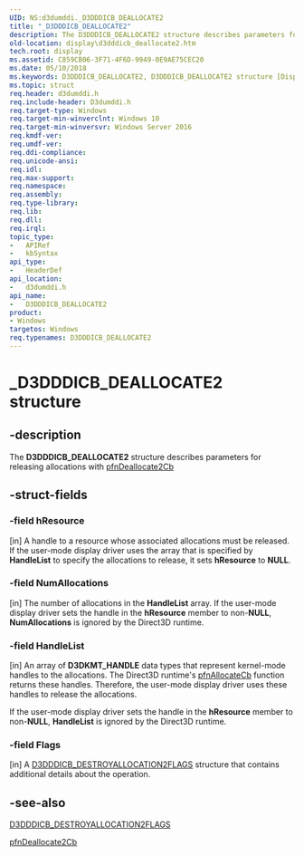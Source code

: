 ```yaml
---
UID: NS:d3dumddi._D3DDDICB_DEALLOCATE2
title: "_D3DDDICB_DEALLOCATE2"
description: The D3DDDICB_DEALLOCATE2 structure describes parameters for releasing allocations with pfnDeallocate2Cb.
old-location: display\d3dddicb_deallocate2.htm
tech.root: display
ms.assetid: C859CB06-3F71-4F6D-9949-0E9AE75CEC20
ms.date: 05/10/2018
ms.keywords: D3DDDICB_DEALLOCATE2, D3DDDICB_DEALLOCATE2 structure [Display Devices], _D3DDDICB_DEALLOCATE2, d3dumddi/D3DDDICB_DEALLOCATE2, display.d3dddicb_deallocate2
ms.topic: struct
req.header: d3dumddi.h
req.include-header: D3dumddi.h
req.target-type: Windows
req.target-min-winverclnt: Windows 10
req.target-min-winversvr: Windows Server 2016
req.kmdf-ver: 
req.umdf-ver: 
req.ddi-compliance: 
req.unicode-ansi: 
req.idl: 
req.max-support: 
req.namespace: 
req.assembly: 
req.type-library: 
req.lib: 
req.dll: 
req.irql: 
topic_type:
-	APIRef
-	kbSyntax
api_type:
-	HeaderDef
api_location:
-	d3dumddi.h
api_name:
-	D3DDDICB_DEALLOCATE2
product:
- Windows
targetos: Windows
req.typenames: D3DDDICB_DEALLOCATE2
---
```


# _D3DDDICB_DEALLOCATE2 structure


## -description


The <b>D3DDDICB_DEALLOCATE2</b> structure describes parameters for releasing allocations with <a href="https://msdn.microsoft.com/68C7EC44-D744-4C69-86D9-35B3B089875A">pfnDeallocate2Cb</a>



## -struct-fields




### -field hResource

[in] A handle to a resource whose associated allocations must be released. If the user-mode display driver uses the array that is specified by <b>HandleList</b> to specify the allocations to release, it sets <b>hResource</b> to <b>NULL</b>.


### -field NumAllocations

[in] The number of allocations in the <b>HandleList</b> array. If the user-mode display driver sets the handle in the <b>hResource</b> member to non-<b>NULL</b>, <b>NumAllocations</b> is ignored by the Direct3D runtime.


### -field HandleList

[in] An array of <b>D3DKMT_HANDLE</b> data types that represent kernel-mode handles to the allocations. The Direct3D runtime's <a href="https://msdn.microsoft.com/a61e6c6a-3992-429c-ad8c-5f1a61dc7b8b">pfnAllocateCb</a> function returns these handles. Therefore, the user-mode display driver uses these handles to release the allocations.

If the user-mode display driver sets the handle in the <b>hResource</b> member to non-<b>NULL</b>, <b>HandleList</b> is ignored by the Direct3D runtime. 


### -field Flags

[in] A <a href="https://msdn.microsoft.com/library/windows/hardware/dn906318">D3DDDICB_DESTROYALLOCATION2FLAGS</a> structure that contains additional details about the operation.


## -see-also




<a href="https://msdn.microsoft.com/library/windows/hardware/dn906318">D3DDDICB_DESTROYALLOCATION2FLAGS</a>



<a href="https://msdn.microsoft.com/68C7EC44-D744-4C69-86D9-35B3B089875A">pfnDeallocate2Cb</a>
 

 

